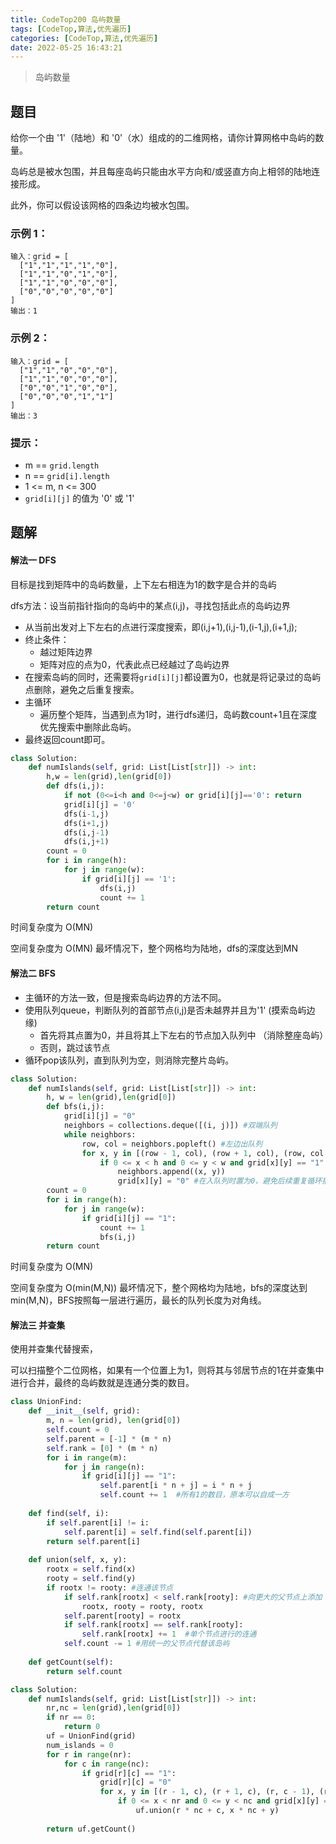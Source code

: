 ```yaml
---
title: CodeTop200 岛屿数量
tags: [CodeTop,算法,优先遍历]
categories: [CodeTop,算法,优先遍历]
date: 2022-05-25 16:43:21
---
```


> 岛屿数量

## 题目

给你一个由 '1'（陆地）和 '0'（水）组成的的二维网格，请你计算网格中岛屿的数量。

岛屿总是被水包围，并且每座岛屿只能由水平方向和/或竖直方向上相邻的陆地连接形成。

此外，你可以假设该网格的四条边均被水包围。


### 示例 1：

```
输入：grid = [
  ["1","1","1","1","0"],
  ["1","1","0","1","0"],
  ["1","1","0","0","0"],
  ["0","0","0","0","0"]
]
输出：1

```

### 示例 2：

```
输入：grid = [
  ["1","1","0","0","0"],
  ["1","1","0","0","0"],
  ["0","0","1","0","0"],
  ["0","0","0","1","1"]
]
输出：3

```

### 提示：

- m == `grid.length`
- n == `grid[i].length`
- 1 <= m, n <= 300
- `grid[i][j]` 的值为 '0' 或 '1'

## 题解

#### 解法一 DFS

目标是找到矩阵中的岛屿数量，上下左右相连为1的数字是合并的岛屿

dfs方法：设当前指针指向的岛屿中的某点(i,j)，寻找包括此点的岛屿边界

- 从当前出发对上下左右的点进行深度搜索，即(i,j+1),(i,j-1),(i-1,j),(i+1,j);
- 终止条件：
  - 越过矩阵边界
  - 矩阵对应的点为0，代表此点已经越过了岛屿边界
- 在搜索岛屿的同时，还需要将`grid[i][j]`都设置为0，也就是将记录过的岛屿点删除，避免之后重复搜索。
- 主循环
  - 遍历整个矩阵，当遇到点为1时，进行dfs递归，岛屿数count+1且在深度优先搜索中删除此岛屿。
- 最终返回count即可。

```python
class Solution:
    def numIslands(self, grid: List[List[str]]) -> int:
        h,w = len(grid),len(grid[0])
        def dfs(i,j):
            if not (0<=i<h and 0<=j<w) or grid[i][j]=='0': return
            grid[i][j] = '0'
            dfs(i-1,j)
            dfs(i+1,j)
            dfs(i,j-1)
            dfs(i,j+1)
        count = 0
        for i in range(h):
            for j in range(w):
                if grid[i][j] == '1':
                    dfs(i,j)
                    count += 1
        return count
```

时间复杂度为 O(MN)

空间复杂度为 O(MN) 最坏情况下，整个网格均为陆地，dfs的深度达到MN

#### 解法二 BFS

- 主循环的方法一致，但是搜索岛屿边界的方法不同。
- 使用队列queue，判断队列的首部节点(i,j)是否未越界并且为'1'  (摸索岛屿边缘)
  - 首先将其点置为0，并且将其上下左右的节点加入队列中 （消除整座岛屿）
  - 否则，跳过该节点
- 循环pop该队列，直到队列为空，则消除完整片岛屿。

```python
class Solution:
    def numIslands(self, grid: List[List[str]]) -> int:
        h, w = len(grid),len(grid[0])
        def bfs(i,j):
            grid[i][j] = "0"
            neighbors = collections.deque([(i, j)]) #双端队列
            while neighbors:
                row, col = neighbors.popleft() #左边出队列
                for x, y in [(row - 1, col), (row + 1, col), (row, col - 1), (row, col + 1)]: #判断上下左右
                    if 0 <= x < h and 0 <= y < w and grid[x][y] == "1": #满足条件则入队列
                        neighbors.append((x, y))
                        grid[x][y] = "0" #在入队列时置为0，避免后续重复循环插入该元素
        count = 0
        for i in range(h):
            for j in range(w):
                if grid[i][j] == "1":
                    count += 1
                    bfs(i,j)
        return count
```

时间复杂度为 O(MN)

空间复杂度为 O(min(M,N)) 最坏情况下，整个网格均为陆地，bfs的深度达到min(M,N)，BFS按照每一层进行遍历，最长的队列长度为对角线。

#### 解法三 并查集

使用并查集代替搜索，

可以扫描整个二位网格，如果有一个位置上为1，则将其与邻居节点的1在并查集中进行合并，最终的岛屿数就是连通分类的数目。

```python
class UnionFind:
    def __init__(self, grid):
        m, n = len(grid), len(grid[0])
        self.count = 0
        self.parent = [-1] * (m * n)
        self.rank = [0] * (m * n)
        for i in range(m):
            for j in range(n):
                if grid[i][j] == "1":
                    self.parent[i * n + j] = i * n + j
                    self.count += 1  #所有1的数目，原本可以自成一方
    
    def find(self, i):
        if self.parent[i] != i:
            self.parent[i] = self.find(self.parent[i])
        return self.parent[i]
    
    def union(self, x, y):
        rootx = self.find(x)
        rooty = self.find(y)
        if rootx != rooty: #连通该节点
            if self.rank[rootx] < self.rank[rooty]: #向更大的父节点上添加
                rootx, rooty = rooty, rootx
            self.parent[rooty] = rootx
            if self.rank[rootx] == self.rank[rooty]:
                self.rank[rootx] += 1  #单个节点进行的连通
            self.count -= 1 #用统一的父节点代替该岛屿
    
    def getCount(self):
        return self.count

class Solution:
    def numIslands(self, grid: List[List[str]]) -> int:
        nr,nc = len(grid),len(grid[0])
        if nr == 0:
            return 0
        uf = UnionFind(grid)
        num_islands = 0
        for r in range(nr):
            for c in range(nc):
                if grid[r][c] == "1":
                    grid[r][c] = "0"
                    for x, y in [(r - 1, c), (r + 1, c), (r, c - 1), (r, c + 1)]:
                        if 0 <= x < nr and 0 <= y < nc and grid[x][y] == "1": #位置满足要求且为岛屿
                            uf.union(r * nc + c, x * nc + y)
        
        return uf.getCount()

```

